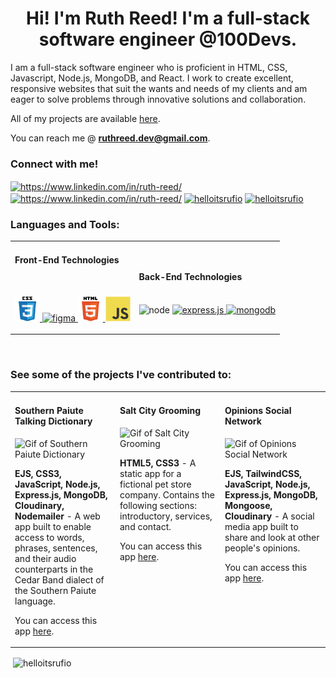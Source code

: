 <h1 align="center">Hi! I'm Ruth Reed! I'm a full-stack software engineer @100Devs.</h1>

<p>I am a full-stack software engineer who is proficient in HTML, CSS, Javascript, Node.js, MongoDB, and React. I work to create excellent, responsive websites that suit the wants and needs of my clients and am eager to solve problems through innovative solutions and collaboration.</p>

All of my projects are available [here](https://ruthreed.dev). 

You can reach me @ **ruthreed.dev@gmail.com**.

<h3 align="left">Connect with me!</h3>
<p align="left">
  <a href="https://www.twitch.tv/helloitsrufio" target="blank"><img align="center" src="https://www.svgrepo.com/show/394522/twitch.svg" alt="https://www.linkedin.com/in/ruth-reed/" height="30" width="40" /></a>
  <a href="https://www.linkedin.com/in/ruth-reed/" target="blank"><img align="center" src="https://cdn.jsdelivr.net/npm/simple-icons@3.0.1/icons/linkedin.svg" alt="https://www.linkedin.com/in/ruth-reed/" height="30" width="40" /></a>
  <a href="https://twitter.com/helloitsrufio" target="blank"><img align="center" src="https://cdn.jsdelivr.net/npm/simple-icons@3.0.1/icons/twitter.svg" alt="helloitsrufio" height="30" width="40" /></a>
  <a href="https://blog.ruthreed.dev" target="blank"><img align="center" src="https://cdn.jsdelivr.net/npm/simple-icons@3.0.1/icons/hashnode.svg" alt="helloitsrufio" height="30" width="30" /></a>
</p>

<h3 align="left">Languages and Tools:</h3>
<table>
  <tbody>
    <tr>
      <td style="width="50%"">
        <h4>Front-End Technologies</h4>
        <br>
        <p align="left"> <a href="https://www.w3schools.com/css/" target="_blank"> 
          <img src="https://raw.githubusercontent.com/devicons/devicon/master/icons/css3/css3-original-wordmark.svg" alt="css3" width="40" height="40"/> </a> <a href="https://www.figma.com/" target="_blank"> 
          <img src="https://www.vectorlogo.zone/logos/figma/figma-icon.svg" alt="figma" width="40" height="40"/> </a> <a href="https://www.w3.org/html/" target="_blank"> 
          <img src="https://raw.githubusercontent.com/devicons/devicon/master/icons/html5/html5-original-wordmark.svg" alt="html5" width="40" height="40"/> </a> <a href="https://developer.mozilla.org/en-US/docs/Web/JavaScript" target="_blank"> 
          <img src="https://raw.githubusercontent.com/devicons/devicon/master/icons/javascript/javascript-original.svg" alt="javascript" width="40" height="40"/> </a> </p>
      </td>
      <td style="width="50%"">
        <h4>Back-End Technologies</h4>
        <br>
           <img src="https://cdn.jsdelivr.net/npm/simple-icons@3.0.1/icons/node-dot-js.svg" alt="node" width="40" height="40"/> </a> <a href="https://nodejs.org/en/" target="_blank"> 
          <img src="https://camo.githubusercontent.com/93acca6a99de2894799bf5e78396c83a682e46a4b1d98aa3127ae7b25c3754b6/68747470733a2f2f70726f66696c696e61746f722e7269736861762e6465762f736b696c6c732d6173736574732f657870726573732d6f726967696e616c2d776f72646d61726b2e737667" alt='express.js' width="40" height="40"/> </a> <a href='https://expressjs.com/' target='_blank'> 
          <img src="https://camo.githubusercontent.com/e643754982a9dba595811285c08c4667f1062a17d9e7eca8dd16b43995bf372b/68747470733a2f2f70726f66696c696e61746f722e7269736861762e6465762f736b696c6c732d6173736574732f6d6f6e676f64622d6f726967696e616c2d776f72646d61726b2e737667" alt='mongodb' width="40" height="40"/> </a> <a href='https://www.mongodb.com/' target='_blank'>
      </td>
    </tr>
  </tbody>
</table>
<br>

<h3>See some of the projects I've contributed to:</h3>
   <section dir='auto'>
    <table>
      <tbody>
        <tr>
          <td width='33%' valign='top'>
            <h4>Southern Paiute Talking Dictionary</h4>
            <img src="https://imgur.com/Y4jrdmv.gif" alt="Gif of Southern Paiute Dictionary" style="max-width: 100%;" width="100%"">
            <br>
            <p>
              <strong style="max-width: 50%;" width="50%">EJS, CSS3, JavaScript, Node.js, Express.js, MongoDB, Cloudinary, Nodemailer</strong>
              - A web app built to enable access to words, phrases, sentences, and their audio counterparts in the Cedar Band dialect of the Southern Paiute language.
             <br>
              <p>You can access this app <a href='https://southernpaiutedictionary.herokuapp.com/'>here</a>.</p>
            </p>
          </td>
           <td width='33%' valign='top'>
           <h4>Salt City Grooming</h4>
           <img src="https://media.giphy.com/media/X75BImtySTRnz0QKnz/giphy.gif" alt="Gif of Salt City Grooming" style="max-width: 100%;" width="100%"">
            <br>
            <p>
              <strong style="max-width: 50%;" width="50%">HTML5, CSS3</strong>
              - A static app for a fictional pet store company. Contains the following sections: introductory, services, and contact.
              <br>
              <p>You can access this app <a href='https://saltcitygrooming.netlify.app/'>here</a>.</p>
            </p>
           </td>
          <td width='33%' valign='top'>
            <h4> Opinions Social Network</h4>
            <img src="https://media.giphy.com/media/eKhhSRRiIW3OrkU5ef/giphy.gif" alt="Gif of Opinions Social Network" style="max-width: 100%;" width="100%"">
            <br>
            <p>
              <strong style="max-width: 50%;" width="50%">EJS, TailwindCSS, JavaScript, Node.js, Express.js, MongoDB, Mongoose, Cloudinary</strong>
              - A social media app built to share and look at other people's opinions. 
              <br>
              <p>You can access this app <a href='https://opinions-social-network.herokuapp.com'>here</a>.</p>
            </p>
          </td>
        </tr>
      </tbody>
     </table>
   </section>

<p>&nbsp;<img align="center" src="https://github-readme-stats.vercel.app/api?username=helloitsrufio&show_icons=true&locale=en" alt="helloitsrufio" /></p>


